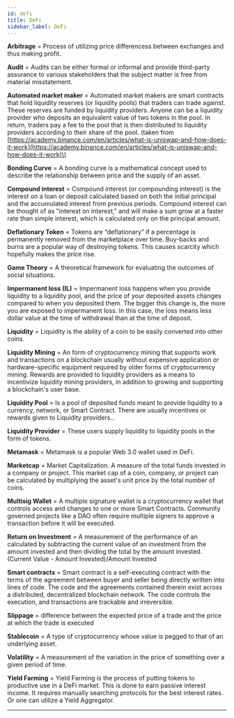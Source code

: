 ```yaml
---
id: defi
title: DeFi
sidebar_label: DeFi
---
```


**Arbitrage** = Process of utilizing price differencess between exchanges and thus making profit. 

**Audit** = Audits can be either formal or informal and provide third-party assurance to various stakeholders that the subject matter is free from material misstatement. 

**Automated market maker** =  Automated market makers are smart contracts that hold liquidity reserves \(or liquidity pools\) that traders can trade against. These reserves are funded by liquidity providers. Anyone can be a liquidity provider who deposits an equivalent value of two tokens in the pool. In return, traders pay a fee to the pool that is then distributed to liquidity providers according to their share of the pool. \(taken from [https://academy.binance.com/en/articles/what-is-uniswap-and-how-does-it-work](https://academy.binance.com/en/articles/what-is-uniswap-and-how-does-it-work)\)

**Bonding Curve** = A bonding curve is a mathematical concept used to describe the relationship between price and the supply of an asset.

**Compound interest** = Compound interest (or compounding interest) is the interest on a loan or deposit calculated based on both the initial principal and the accumulated interest from previous periods. Compound interest can be thought of as "interest on interest," and will make a sum grow at a faster rate than simple interest, which is calculated only on the principal amount.

**Deflationary Token** = Tokens are “deflationary” if a percentage is permanently removed from the marketplace over time. Buy-backs and burns are a popular way of destroying tokens. This causes scarcity which hopefully makes the price rise.

**Game Theory** = A theoretical framework for evaluating the outcomes of social situations.

**Impermanent loss \(IL\)** =  Impermanent loss happens when you provide liquidity to a liquidity pool, and the price of your deposited assets changes compared to when you deposited them. The bigger this change is, the more you are exposed to impermanent loss. In this case, the loss means less dollar value at the time of withdrawal than at the time of deposit. 

**Liquidity** =  Liquidity is the ability of a coin to be easily converted into other coins.

**Liquidity Mining** = An form of cryptocurrency mining that supports work and transactions on a blockchain usually without expensive application or hardware-specific equipment required by older forms of cryptocurrency mining.
Rewards are provided to liquidity providers as a means to incentivize liquidity mining providers, in addition to growing and supporting a blockchain's user base.

**Liquidity Pool** = Is a pool of deposited funds meant to provide liquidity to a currency, network, or Smart Contract. There are usually incentives or rewards given to Liquidity providers..

**Liquidity Provider** = These users supply liquidity to liquidity pools in the form of tokens. 

**Metamask** = Metamask is a popular Web 3.0 wallet used in DeFi. 

**Marketcap** = Market Capitalization. A measure of the total funds invested in a company or project. This market cap of a coin, company, or project can be calculated by multiplying the asset's unit price by the total number of coins.

**Multisig Wallet** = A multiple signature wallet is a cryptocurrency wallet that controls access and changes to one or more Smart Contracts. Community governed projects like a DAO often require multiple signers to approve a transaction before it will be executed.

**Return on Investment** = A measurement of the performance of an calculated by subtracting the current value of an investment from the amount invested and then dividing the total by the amount invested. (Current Value - Amount Invested)/Amount Invested

**Smart contracts** =  Smart contract is a self-executing contract with the terms of the agreement between buyer and seller being directly written into lines of code. The code and the agreements contained therein exist across a distributed, decentralized blockchain network. The code controls the execution, and transactions are trackable and irreversible.

**Slippage** =  difference between the expected price of a trade and the price at which the trade is executed

**Stablecoin** = A type of cryptocurrency whose value is pegged to that of an underlying asset.

**Volatility** = A measurement of the variation in the price of something over a given period of time.

**Yield Farming** = Yield Farming is the process of putting tokens to productive use in a DeFi market. This is done to earn passive interest income. It requires manually searching protocols for the best interest rates. Or one can utilize a Yield Aggregator. 

****
